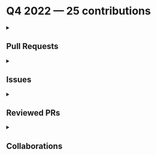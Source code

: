 # Q4 2022 — 25 contributions

<details>
  <summary><h2>Pull Requests</h2></summary>
<table style='width:100%; table-layout:fixed;'>
  <thead>
    <tr>
      <th style='width:5%;'>No.</th>
      <th style='width:20%;'>Project Name</th>
      <th style='width:20%;'>Title</th>
      <th style='width:35%;'>Description</th>
      <th style='width:20%;'>Date</th>
    </tr>
  </thead>
  <tbody>
    <tr>
      <td>1.</td>
      <td>Virtual-Coffee/podcast-transcripts</td>
      <td><a href='https://github.com/Virtual-Coffee/podcast-transcripts/pull/87'>Improve episode transcription Season 6 Episode 8</a></td>
      <td>## Link Issue
Closes #86  

## Description

- Improve transcript Season 6 Episode 8 with Shelley McHardy.
- Run `yarn check-srt` and fix incorrect timestamps.</td>
      <td>2022-12-28</td>
    </tr>
    <tr>
      <td>2.</td>
      <td>Virtual-Coffee/virtualcoffee.io</td>
      <td><a href='https://github.com/Virtual-Coffee/virtualcoffee.io/pull/776'>Add December 2022 newsletter to the website</a></td>
      <td>## Linked Issue

Closes #775 

<!--

If you have a pull request related to a current issue please link to that issue number.

That issue can be linked to the pull request by using the side panel in the Github UI or using the `#` symbol followed by the number of the associated issue.

To link a pull request to an issue to show that a fix is in progress and to automatically close the issue when someone merges the pull request, type the keyword "Closes" followed by a reference to the issue. For example, Closes #404 or Closes Virtual-Coffee/virtualcoffee.io/issues/404.

-->

## Description

- Add November 2022 newsletter.
- Update ` newsletters.ts`. 

<!--

A pull request description describes what constitutes the Pull Request and what changes you have made to the code.

It explains what you've done, including any code changes, configuration changes, migrations included, new APIs introduced, changes made to old APIs, any new workers/crons introduced in the system, copy changes, and so on. You get the gist.

A good description informs everyone that is reaading it of the purpose of the pull request. This helps not just the current maintainers but anyone reading it now or in the future to understand your intent.

If the request is not complete but you want feedback use  Draft Pull Request option of the Pull request dropdown menu.

@mention individuals that you want to review the PR, and mention why. (“ @username I want to know what you think of this code.”)

-->

## Methodology

<!--

This section explains why the above changes explained were done.

Sometimes a developer feels that it's okay to write "Business/Product requirement" in the description. That's fine, but doing so defeats the purpose of this section.

If there is a better explanation as to why the changes were suggested, it's always good to attach a document reference link for that information.

A good "Why" section should explain the reasoning behind any changes.

-->

## Code of Conduct

> By submitting this pull request, you agree to follow our [Code of Conduct](https://virtualcoffee.io/code-of-conduct/)
</td>
      <td>2022-12-15</td>
    </tr>
    <tr>
      <td>3.</td>
      <td>Virtual-Coffee/virtualcoffee.io</td>
      <td><a href='https://github.com/Virtual-Coffee/virtualcoffee.io/pull/763'>Update events page with recorded events section</a></td>
      <td>## Linked Issue

Closes #752 

<!--

If you have a pull request related to a current issue please link to that issue number.

That issue can be linked to the pull request by using the side panel in the Github UI or using the `#` symbol followed by the number of the associated issue.

To link a pull request to an issue to show that a fix is in progress and to automatically close the issue when someone merges the pull request, type the keyword "Closes" followed by a reference to the issue. For example, Closes #404 or Closes Virtual-Coffee/virtualcoffee.io/issues/404.

-->

## Description

- Add "Recorded Events" section to the Events page.

<!--

A pull request description describes what constitutes the Pull Request and what changes you have made to the code.

It explains what you've done, including any code changes, configuration changes, migrations included, new APIs introduced, changes made to old APIs, any new workers/crons introduced in the system, copy changes, and so on. You get the gist.

A good description informs everyone that is reaading it of the purpose of the pull request. This helps not just the current maintainers but anyone reading it now or in the future to understand your intent.

If the request is not complete but you want feedback use  Draft Pull Request option of the Pull request dropdown menu.

@mention individuals that you want to review the PR, and mention why. (“ @username I want to know what you think of this code.”)

-->

## Methodology

<!--

This section explains why the above changes explained were done.

Sometimes a developer feels that it's okay to write "Business/Product requirement" in the description. That's fine, but doing so defeats the purpose of this section.

If there is a better explanation as to why the changes were suggested, it's always good to attach a document reference link for that information.

A good "Why" section should explain the reasoning behind any changes.

-->

## Code of Conduct

> By submitting this pull request, you agree to follow our [Code of Conduct](https://virtualcoffee.io/code-of-conduct/)
</td>
      <td>2022-12-07</td>
    </tr>
    <tr>
      <td>4.</td>
      <td>Virtual-Coffee/podcast-transcripts</td>
      <td><a href='https://github.com/Virtual-Coffee/podcast-transcripts/pull/85'>Improve episode transcription Season 3 Episode 3</a></td>
      <td>## Link Issue
Closes #57 

## Description

- Improve transcript Season 3 Episode 3 with Ayu Adiati.
- Run `yarn check-srt` and fix incorrect timestamps.</td>
      <td>2022-11-25</td>
    </tr>
    <tr>
      <td>5.</td>
      <td>Virtual-Coffee/podcast-transcripts</td>
      <td><a href='https://github.com/Virtual-Coffee/podcast-transcripts/pull/84'>Improve episode transcription Season 6 Episode 7</a></td>
      <td>## Link Issue
Closes #39 

## Description

- Improve transcript Season 6 Episode 7 with Ryan Kahn.
- Run `yarn check-srt` and fix incorrect timestamps.</td>
      <td>2022-11-11</td>
    </tr>
    <tr>
      <td>6.</td>
      <td>Virtual-Coffee/virtualcoffee.io</td>
      <td><a href='https://github.com/Virtual-Coffee/virtualcoffee.io/pull/745'>Add November 2022 newsletter to the website</a></td>
      <td>## Linked Issue

Closes #742 

<!--

If you have a pull request related to a current issue please link to that issue number.

That issue can be linked to the pull request by using the side panel in the Github UI or using the `#` symbol followed by the number of the associated issue.

To link a pull request to an issue to show that a fix is in progress and to automatically close the issue when someone merges the pull request, type the keyword "Closes" followed by a reference to the issue. For example, Closes #404 or Closes Virtual-Coffee/virtualcoffee.io/issues/404.

-->

## Description

- Add November 2022 newsletter.
- Update `newsletters.ts`

<!--

A pull request description describes what constitutes the Pull Request and what changes you have made to the code.

It explains what you've done, including any code changes, configuration changes, migrations included, new APIs introduced, changes made to old APIs, any new workers/crons introduced in the system, copy changes, and so on. You get the gist.

A good description informs everyone that is reaading it of the purpose of the pull request. This helps not just the current maintainers but anyone reading it now or in the future to understand your intent.

If the request is not complete but you want feedback use  Draft Pull Request option of the Pull request dropdown menu.

@mention individuals that you want to review the PR, and mention why. (“ @username I want to know what you think of this code.”)

-->

## Methodology

<!--

This section explains why the above changes explained were done.

Sometimes a developer feels that it's okay to write "Business/Product requirement" in the description. That's fine, but doing so defeats the purpose of this section.

If there is a better explanation as to why the changes were suggested, it's always good to attach a document reference link for that information.

A good "Why" section should explain the reasoning behind any changes.

-->

## Code of Conduct

> By submitting this pull request, you agree to follow our [Code of Conduct](https://virtualcoffee.io/code-of-conduct/)
</td>
      <td>2022-11-06</td>
    </tr>
    <tr>
      <td>7.</td>
      <td>Virtual-Coffee/virtualcoffee.io</td>
      <td><a href='https://github.com/Virtual-Coffee/virtualcoffee.io/pull/728'>Convert `newsletters.js` to TypeScript</a></td>
      <td>## Linked Issue

Closes #688 

<!--

If you have a pull request related to a current issue please link to that issue number.

That issue can be linked to the pull request by using the side panel in the Github UI or using the `#` symbol followed by the number of the associated issue.

To link a pull request to an issue to show that a fix is in progress and to automatically close the issue when someone merges the pull request, type the keyword "Closes" followed by a reference to the issue. For example, Closes #404 or Closes Virtual-Coffee/virtualcoffee.io/issues/404.

-->

## Description

- Change file name from `newsletters.js` to `newsletters.ts`
- Implement TypeScript in `newsletters.ts`
- Add comments in `newsletters.ts`

<!--

A pull request description describes what constitutes the Pull Request and what changes you have made to the code.

It explains what you've done, including any code changes, configuration changes, migrations included, new APIs introduced, changes made to old APIs, any new workers/crons introduced in the system, copy changes, and so on. You get the gist.

A good description informs everyone that is reaading it of the purpose of the pull request. This helps not just the current maintainers but anyone reading it now or in the future to understand your intent.

If the request is not complete but you want feedback use  Draft Pull Request option of the Pull request dropdown menu.

@mention individuals that you want to review the PR, and mention why. (“ @username I want to know what you think of this code.”)

-->

## Methodology

<!--

This section explains why the above changes explained were done.

Sometimes a developer feels that it's okay to write "Business/Product requirement" in the description. That's fine, but doing so defeats the purpose of this section.

If there is a better explanation as to why the changes were suggested, it's always good to attach a document reference link for that information.

A good "Why" section should explain the reasoning behind any changes.

-->

## Code of Conduct

> By submitting this pull request, you agree to follow our [Code of Conduct](https://virtualcoffee.io/code-of-conduct/)
</td>
      <td>2022-10-21</td>
    </tr>
    <tr>
      <td>8.</td>
      <td>Virtual-Coffee/virtualcoffee.io</td>
      <td><a href='https://github.com/Virtual-Coffee/virtualcoffee.io/pull/708'>Fix links on Table of Content in CONTRIBUTING.md</a></td>
      <td>## Linked Issue

Closes #707

<!--

If you have a pull request related to a current issue please link to that issue number.

That issue can be linked to the pull request by using the side panel in the Github UI or using the `#` symbol followed by the number of the associated issue.

To link a pull request to an issue to show that a fix is in progress and to automatically close the issue when someone merges the pull request, type the keyword "Closes" followed by a reference to the issue. For example, Closes #404 or Closes Virtual-Coffee/virtualcoffee.io/issues/404.

-->

## Description

Update `CONTRIBUTING.md`:
- Fix links on the Table of Content.
- Fix typos.
- Minor tweaks.
- Fix headings to follow semantic HTML.

<!--

A pull request description describes what constitutes the Pull Request and what changes you have made to the code.

It explains what you've done, including any code changes, configuration changes, migrations included, new APIs introduced, changes made to old APIs, any new workers/crons introduced in the system, copy changes, and so on. You get the gist.

A good description informs everyone that is reaading it of the purpose of the pull request. This helps not just the current maintainers but anyone reading it now or in the future to understand your intent.

If the request is not complete but you want feedback use  Draft Pull Request option of the Pull request dropdown menu.

@mention individuals that you want to review the PR, and mention why. (“ @username I want to know what you think of this code.”)

-->

## Methodology

<!--

This section explains why the above changes explained were done.

Sometimes a developer feels that it's okay to write "Business/Product requirement" in the description. That's fine, but doing so defeats the purpose of this section.

If there is a better explanation as to why the changes were suggested, it's always good to attach a document reference link for that information.

A good "Why" section should explain the reasoning behind any changes.

-->

## Code of Conduct

> By submitting this pull request, you agree to follow our [Code of Conduct](https://virtualcoffee.io/code-of-conduct/)
</td>
      <td>2022-10-14</td>
    </tr>
    <tr>
      <td>9.</td>
      <td>mgreiler/se-unlocked</td>
      <td><a href='https://github.com/mgreiler/se-unlocked/pull/156'>Improve transcript 65 Harshit Chitalia</a></td>
      <td>## Issue Link

Closes #146

## Description

- Improve transcript Episode 65 with Harshit Chitalia.
- Keeping max. 81 chars per line.</td>
      <td>2022-10-14</td>
    </tr>
    <tr>
      <td>10.</td>
      <td>Virtual-Coffee/virtualcoffee.io</td>
      <td><a href='https://github.com/Virtual-Coffee/virtualcoffee.io/pull/702'>Update CONTRIBUTING and README files</a></td>
      <td>## Linked Issue

Closes #699 

<!--

If you have a pull request related to a current issue please link to that issue number.

That issue can be linked to the pull request by using the side panel in the Github UI or using the `#` symbol followed by the number of the associated issue.

To link a pull request to an issue to show that a fix is in progress and to automatically close the issue when someone merges the pull request, type the keyword "Closes" followed by a reference to the issue. For example, Closes #404 or Closes Virtual-Coffee/virtualcoffee.io/issues/404.

-->

## Description

- Update `CONTRIBUTING.md`:
  - Change the "Local development" title to "Setting Up Local Environment To Work On Issues" in .
  - Add bullet point with how to create new branch.
- Update `README.md`:
  - Add bullet points to "Working On The Site" section with the links to `CONTRIBUTING.md` and our open source resources on the website.
  - Minor tweaks and fix punctuations.

<!--

A pull request description describes what constitutes the Pull Request and what changes you have made to the code.

It explains what you've done, including any code changes, configuration changes, migrations included, new APIs introduced, changes made to old APIs, any new workers/crons introduced in the system, copy changes, and so on. You get the gist.

A good description informs everyone that is reaading it of the purpose of the pull request. This helps not just the current maintainers but anyone reading it now or in the future to understand your intent.

If the request is not complete but you want feedback use  Draft Pull Request option of the Pull request dropdown menu.

@mention individuals that you want to review the PR, and mention why. (“ @username I want to know what you think of this code.”)

-->

## Methodology

<!--

This section explains why the above changes explained were done.

Sometimes a developer feels that it's okay to write "Business/Product requirement" in the description. That's fine, but doing so defeats the purpose of this section.

If there is a better explanation as to why the changes were suggested, it's always good to attach a document reference link for that information.

A good "Why" section should explain the reasoning behind any changes.

-->

## Code of Conduct

> By submitting this pull request, you agree to follow our [Code of Conduct](https://virtualcoffee.io/code-of-conduct/)
</td>
      <td>2022-10-13</td>
    </tr>
    <tr>
      <td>11.</td>
      <td>Virtual-Coffee/podcast-transcripts</td>
      <td><a href='https://github.com/Virtual-Coffee/podcast-transcripts/pull/83'>Improve transcript Season 4 Episode 2</a></td>
      <td>## Description

- Improve transcript Season 4 Episode 2 with Todd Libby.
- Run `yarn check-srt` and fix incorrect timestamps.</td>
      <td>2022-10-12</td>
    </tr>
    <tr>
      <td>12.</td>
      <td>Virtual-Coffee/podcast-transcripts</td>
      <td><a href='https://github.com/Virtual-Coffee/podcast-transcripts/pull/81'>Update Podcast Docs</a></td>
      <td>## Links
Closes #80 

## Description

- Replace `yarn srt-check` with `yarn check-srt` in the `improve-episode-transcription.md` file.
- Add explanation to fix incorrect timestamps format manually in the README file. </td>
      <td>2022-10-10</td>
    </tr>
    <tr>
      <td>13.</td>
      <td>Virtual-Coffee/podcast-transcripts</td>
      <td><a href='https://github.com/Virtual-Coffee/podcast-transcripts/pull/79'>Improve episode transcription Season 5 Special Kirk Day (5_999.srt)</a></td>
      <td>## Links
Closes #45 

## Description
- Improve transcript Season 5 Special Kirk Day episode.
- Fix timestamps manually.
- Run `yarn check-srt` and fix incorrect timestamp formatting.</td>
      <td>2022-10-10</td>
    </tr>
    <tr>
      <td>14.</td>
      <td>Virtual-Coffee/virtualcoffee.io</td>
      <td><a href='https://github.com/Virtual-Coffee/virtualcoffee.io/pull/668'>Add Code of Conduct link to the footer</a></td>
      <td>## Linked Issue

Closes #653

<!--

If you have a pull request related to a current issue please link to that issue number.

That issue can be linked to the pull request by using the side panel in the Github UI or using the `#` symbol followed by the number of the associated issue.

To link a pull request to an issue to show that a fix is in progress and to automatically close the issue when someone merges the pull request, type the keyword "Closes" followed by a reference to the issue. For example, Closes #404 or Closes Virtual-Coffee/virtualcoffee.io/issues/404.

-->

## Description

- Add Code of Conduct link to the footer.
- Add and use `<Link to>` to replace `<a href>` for internal links.

<!--

A pull request description describes what constitutes the Pull Request and what changes you have made to the code.

It explains what you've done, including any code changes, configuration changes, migrations included, new APIs introduced, changes made to old APIs, any new workers/crons introduced in the system, copy changes, and so on. You get the gist.

A good description informs everyone that is reaading it of the purpose of the pull request. This helps not just the current maintainers but anyone reading it now or in the future to understand your intent.

If the request is not complete but you want feedback use  Draft Pull Request option of the Pull request dropdown menu.

@mention individuals that you want to review the PR, and mention why. (“ @username I want to know what you think of this code.”)

-->

## Methodology

<!--

This section explains why the above changes explained were done.

Sometimes a developer feels that it's okay to write "Business/Product requirement" in the description. That's fine, but doing so defeats the purpose of this section.

If there is a better explanation as to why the changes were suggested, it's always good to attach a document reference link for that information.

A good "Why" section should explain the reasoning behind any changes.

-->

## Code of Conduct

> By submitting this pull request, you agree to follow our [Code of Conduct](https://virtualcoffee.io/code-of-conduct/)
</td>
      <td>2022-10-05</td>
    </tr>
    <tr>
      <td>15.</td>
      <td>Virtual-Coffee/virtualcoffee.io</td>
      <td><a href='https://github.com/Virtual-Coffee/virtualcoffee.io/pull/658'>Add Hacktoberfest 2022 badge to profile</a></td>
      <td>* Add flare
* Edit Hashnode's username

## Linked Issue

#643 

<!--

If you have a pull request related to a current issue please link to that issue number.

That issue can be linked to the pull request by using the side panel in the Github UI or using the `#` symbol followed by the number of the associated issue.

To link a pull request to an issue to show that a fix is in progress and to automatically close the issue when someone merges the pull request, type the keyword "Closes" followed by a reference to the issue. For example, Closes #404 or Closes Virtual-Coffee/virtualcoffee.io/issues/404.

-->

## Description

- Add Hacktoberfest 2022 badge to Ayu's member profile.
- Add flare
- Edit Hashnode's username.

<!--

A pull request description describes what constitutes the Pull Request and what changes you have made to the code.

It explains what you've done, including any code changes, configuration changes, migrations included, new APIs introduced, changes made to old APIs, any new workers/crons introduced in the system, copy changes, and so on. You get the gist.

A good description informs everyone that is reaading it of the purpose of the pull request. This helps not just the current maintainers but anyone reading it now or in the future to understand your intent.

If the request is not complete but you want feedback use  Draft Pull Request option of the Pull request dropdown menu.

@mention individuals that you want to review the PR, and mention why. (“ @username I want to know what you think of this code.”)

-->

## Methodology

<!--

This section explains why the above changes explained were done.

Sometimes a developer feels that it's okay to write "Business/Product requirement" in the description. That's fine, but doing so defeats the purpose of this section.

If there is a better explanation as to why the changes were suggested, it's always good to attach a document reference link for that information.

A good "Why" section should explain the reasoning behind any changes.

-->

## Code of Conduct

> By submitting this pull request, you agree to follow our [Code of Conduct](https://virtualcoffee.io/code-of-conduct/)
</td>
      <td>2022-10-04</td>
    </tr>
    <tr>
      <td>16.</td>
      <td>Virtual-Coffee/virtualcoffee.io</td>
      <td><a href='https://github.com/Virtual-Coffee/virtualcoffee.io/pull/657'>Add October 2022 newsletter to website</a></td>
      <td>## Linked Issue

Closes #644 

<!--

If you have a pull request related to a current issue please link to that issue number.

That issue can be linked to the pull request by using the side panel in the Github UI or using the `#` symbol followed by the number of the associated issue.

To link a pull request to an issue to show that a fix is in progress and to automatically close the issue when someone merges the pull request, type the keyword "Closes" followed by a reference to the issue. For example, Closes #404 or Closes Virtual-Coffee/virtualcoffee.io/issues/404.

-->

## Description

- Add the October 2022 newsletter.
- Update `newsletter.js` to add the issue to the index.

<!--

A pull request description describes what constitutes the Pull Request and what changes you have made to the code.

It explains what you've done, including any code changes, configuration changes, migrations included, new APIs introduced, changes made to old APIs, any new workers/crons introduced in the system, copy changes, and so on. You get the gist.

A good description informs everyone that is reaading it of the purpose of the pull request. This helps not just the current maintainers but anyone reading it now or in the future to understand your intent.

If the request is not complete but you want feedback use  Draft Pull Request option of the Pull request dropdown menu.

@mention individuals that you want to review the PR, and mention why. (“ @username I want to know what you think of this code.”)

-->

## Methodology

<!--

This section explains why the above changes explained were done.

Sometimes a developer feels that it's okay to write "Business/Product requirement" in the description. That's fine, but doing so defeats the purpose of this section.

If there is a better explanation as to why the changes were suggested, it's always good to attach a document reference link for that information.

A good "Why" section should explain the reasoning behind any changes.

-->

## Code of Conduct

> By submitting this pull request, you agree to follow our [Code of Conduct](https://virtualcoffee.io/code-of-conduct/)
</td>
      <td>2022-10-04</td>
    </tr>
  </tbody>
</table>
</details>

<details>
  <summary><h2>Issues</h2></summary>
<table style='width:100%; table-layout:fixed;'>
  <thead>
    <tr>
      <th style='width:5%;'>No.</th>
      <th style='width:20%;'>Project Name</th>
      <th style='width:20%;'>Title</th>
      <th style='width:35%;'>Description</th>
      <th style='width:20%;'>Date</th>
    </tr>
  </thead>
  <tbody>
    <tr>
      <td>1.</td>
      <td>Virtual-Coffee/podcast-transcripts</td>
      <td><a href='https://github.com/Virtual-Coffee/podcast-transcripts/issues/86'>Improve episode transcription Season 6 Episode 8</a></td>
      <td>## Issue Context

Our podcast's transcriptions are automatically generated, so there would be typos or missing words. 

We want to improve every episode's transcription so they can be accessible to everyone. Currently, we are doing this manually.

## Steps To Update

- Open the file of the podcast's episode. 
  e.g.: `1_0.srt` means season 1 episode 0
-  Listen to the podcast's episode and improve the transcript based on your hearing.
-  [Fix the format](https://github.com/Virtual-Coffee/podcast-transcripts#fixing-formatting-issues) by running `yarn check-srt`.
- After running `yarn check-srt`, fix timestamps suggestions format manually, if any.

## Accessibility Resources

- [Transcribing Audio to Text - W3C WAI](https://www.w3.org/WAI/media/av/transcribing/)

If you have questions or need help, please let us know.
</td>
      <td>2022-12-28</td>
    </tr>
    <tr>
      <td>2.</td>
      <td>Virtual-Coffee/virtualcoffee.io</td>
      <td><a href='https://github.com/Virtual-Coffee/virtualcoffee.io/issues/775'>Add December 2022 newsletter to the website </a></td>
      <td>## Issue Context

Every month, we try to get the newsletter up on the site within a week of emailing it. Currently, we're moving them over "by hand."

## Steps to update

In the code base, navigate to `app > routes > newsletter > issues` and create a new file `2022-12.jsx`.
You can look at the existing newsletters ( `app > routes > newsletter > issues`) as a template.

Make sure to add it to the index by following the steps in [Newsletters section in our README](https://github.com/Virtual-Coffee/virtualcoffee.io#newsletters) and update the content accordingly based on our email newsletter.

If you have questions, please let us know. We're up for pairing if anyone wants to walk through this!</td>
      <td>2022-12-14</td>
    </tr>
    <tr>
      <td>3.</td>
      <td>Virtual-Coffee/virtualcoffee.io</td>
      <td><a href='https://github.com/Virtual-Coffee/virtualcoffee.io/issues/742'>Add November 2022 newsletter to the website</a></td>
      <td>## Issue Context

Every month, we try to get the newsletter up on the site within a week of emailing it. Currently, we're moving them over "by hand."

## Steps to update

In the code base, navigate to `app > routes > newsletter > issues` and create a new file `2022-11.jsx`.
You can look at the existing newsletters ( `app > routes > newsletter > issues`) as a template.

Make sure to add it to the index by following the steps in [Newsletters section in our README](https://github.com/Virtual-Coffee/virtualcoffee.io#newsletters) and update the content accordingly based on our email newsletter.

If you have questions, please let us know. We're up for pairing if anyone wants to walk through this!</td>
      <td>2022-11-05</td>
    </tr>
    <tr>
      <td>4.</td>
      <td>Virtual-Coffee/virtualcoffee.io</td>
      <td><a href='https://github.com/Virtual-Coffee/virtualcoffee.io/issues/707'>Fix links on the Table of Contents in CONTRIBUTING.md</a></td>
      <td>### Is there an existing issue for this?

- [X] I have searched the existing issues

### Context for documentation change

Some links on the Table of Content (TOC) in `CONTRIBUTING.md` are not correct. 

### Proposed solution

Fix the links in the TOC.

### Resources that can help

_No response_

### Collaborators

_No response_

### Code of Conduct

- [X] I've read the Code of Conduct and understand my responsibilities as a member of the Virtual Coffee community</td>
      <td>2022-10-14</td>
    </tr>
    <tr>
      <td>5.</td>
      <td>Virtual-Coffee/virtualcoffee.io</td>
      <td><a href='https://github.com/Virtual-Coffee/virtualcoffee.io/issues/699'>Add creating a new branch for contribution</a></td>
      <td>### Is there an existing issue for this?

- [X] I have searched the existing issues

### Context for documentation change

Noticed some contributors made changes directly on `main` branch. We want to make sure that we provide information that all contributors should create a new branch to work on changes to avoid pushing changes directly to `main` branch and keep it clean.

### Proposed solution

- Add information and how to create new branch in the `CONTRIBUTING.md`.
- We can use the [Local Development](https://github.com/Virtual-Coffee/virtualcoffee.io/blob/main/CONTRIBUTING.md#local-development) section to add this information.
- Maybe change the title as well to "Working On Issues" or "Local Environment Preparation" or "Setting Up Local Environment".
- Link the `CONTRIBUTING.md` to all VC repos.

**Additional and need some thoughts**:
- Link the `CONTRIBUTING.md` to [Working on the site](https://github.com/Virtual-Coffee/virtualcoffee.io#working-on-the-site) section in the `README.md`.
  It would be something like:
    ```markdown
      ## Working on the site
      - This site is built using Remix.
      - Please refer to our CONTRIBUTING guidelines to make contributions.
     ```

### Resources that can help

_No response_

### Collaborators

@danieltott we have a section of [Working With Issues](https://github.com/Virtual-Coffee/virtualcoffee.io/blob/main/CONTRIBUTING.md#working-with-issues).
Would the new title of "Working On Issues" be confusing?
I'm thinking of "Local Environment Preparation" or "Setting Up Local Environment". Any thoughts?

### Code of Conduct

- [X] I've read the Code of Conduct and understand my responsibilities as a member of the Virtual Coffee community</td>
      <td>2022-10-12</td>
    </tr>
    <tr>
      <td>6.</td>
      <td>Virtual-Coffee/podcast-transcripts</td>
      <td><a href='https://github.com/Virtual-Coffee/podcast-transcripts/issues/80'>Update Docs</a></td>
      <td>## Issue Context

- In the issues template, a couple of bullet points consist of `yarn srt-check`. But the correct command is `yarn check-srt`.
- Besides in the issue, we want to have an explanation in the README to fix the incorrect timestamps format manually after running `yarn check-srt`.

## Steps To Update
- Replace `yarn srt-check` with `yarn check-srt` in the `improve-episode-transcription.md` file.
- Add and explanation to fix the incorrect timestamps format manually in the README file.</td>
      <td>2022-10-10</td>
    </tr>
    <tr>
      <td>7.</td>
      <td>Virtual-Coffee/virtualcoffee.io</td>
      <td><a href='https://github.com/Virtual-Coffee/virtualcoffee.io/issues/644'>Add October 2022 newsletter to the website</a></td>
      <td>## Issue Context

Every month, we try to get the newsletter up on the site within a week of emailing it. Currently, we're moving them over "by hand."

## Steps to update

In the code base, navigate to `app > routes > newsletter > issues` and create a new file `2022-10.jsx`.
You can look at the existing newsletters ( `app > routes > newsletter > issues`) as a template.

Make sure to add it to the index by following the steps in [Newsletters section in our README](https://github.com/Virtual-Coffee/virtualcoffee.io#newsletters) and update the content accordingly based on our email newsletter.

If you have questions, please let us know. We're up for pairing if anyone wants to walk through this!</td>
      <td>2022-10-03</td>
    </tr>
  </tbody>
</table>
</details>

<details>
  <summary><h2>Reviewed PRs</h2></summary>
<table style='width:100%; table-layout:fixed;'>
  <thead>
    <tr>
      <th style='width:5%;'>No.</th>
      <th style='width:20%;'>Project Name</th>
      <th style='width:20%;'>Title</th>
      <th style='width:35%;'>Description</th>
      <th style='width:20%;'>Date</th>
    </tr>
  </thead>
  <tbody>
    <tr>
      <td>1.</td>
      <td>adiati98/business-hours-airtable</td>
      <td><a href='https://github.com/adiati98/business-hours-airtable/pull/13'>Bump qs from 6.5.2 to 6.5.3</a></td>
      <td>Bumps [qs](https://github.com/ljharb/qs) from 6.5.2 to 6.5.3.
<details>
<summary>Changelog</summary>
<p><em>Sourced from <a href="https://github.com/ljharb/qs/blob/main/CHANGELOG.md">qs's changelog</a>.</em></p>
<blockquote>
<h2><strong>6.5.3</strong></h2>
<ul>
<li>[Fix] <code>parse</code>: ignore <code>__proto__</code> keys (<a href="https://github-redirect.dependabot.com/ljharb/qs/issues/428">#428</a>)</li>
<li>[Fix] <code>utils.merge</code>: avoid a crash with a null target and a truthy non-array source</li>
<li>[Fix] correctly parse nested arrays</li>
<li>[Fix] <code>stringify</code>: fix a crash with <code>strictNullHandling</code> and a custom <code>filter</code>/<code>serializeDate</code> (<a href="https://github-redirect.dependabot.com/ljharb/qs/issues/279">#279</a>)</li>
<li>[Fix] <code>utils</code>: <code>merge</code>: fix crash when <code>source</code> is a truthy primitive &amp; no options are provided</li>
<li>[Fix] when <code>parseArrays</code> is false, properly handle keys ending in <code>[]</code></li>
<li>[Fix] fix for an impossible situation: when the formatter is called with a non-string value</li>
<li>[Fix] <code>utils.merge</code>: avoid a crash with a null target and an array source</li>
<li>[Refactor] <code>utils</code>: reduce observable [[Get]]s</li>
<li>[Refactor] use cached <code>Array.isArray</code></li>
<li>[Refactor] <code>stringify</code>: Avoid arr = arr.concat(...), push to the existing instance (<a href="https://github-redirect.dependabot.com/ljharb/qs/issues/269">#269</a>)</li>
<li>[Refactor] <code>parse</code>: only need to reassign the var once</li>
<li>[Robustness] <code>stringify</code>: avoid relying on a global <code>undefined</code> (<a href="https://github-redirect.dependabot.com/ljharb/qs/issues/427">#427</a>)</li>
<li>[readme] remove travis badge; add github actions/codecov badges; update URLs</li>
<li>[Docs] Clean up license text so it’s properly detected as BSD-3-Clause</li>
<li>[Docs] Clarify the need for &quot;arrayLimit&quot; option</li>
<li>[meta] fix README.md (<a href="https://github-redirect.dependabot.com/ljharb/qs/issues/399">#399</a>)</li>
<li>[meta] add FUNDING.yml</li>
<li>[actions] backport actions from main</li>
<li>[Tests] always use <code>String(x)</code> over <code>x.toString()</code></li>
<li>[Tests] remove nonexistent tape option</li>
<li>[Dev Deps] backport from main</li>
</ul>
</blockquote>
</details>
<details>
<summary>Commits</summary>
<ul>
<li><a href="https://github.com/ljharb/qs/commit/298bfa55d6db00ddea78dd0333509aadf9bb3077"><code>298bfa5</code></a> v6.5.3</li>
<li><a href="https://github.com/ljharb/qs/commit/ed0f5dcbef4b168a8ae299d78b1e4a2e9b1baf1f"><code>ed0f5dc</code></a> [Fix] <code>parse</code>: ignore <code>__proto__</code> keys (<a href="https://github-redirect.dependabot.com/ljharb/qs/issues/428">#428</a>)</li>
<li><a href="https://github.com/ljharb/qs/commit/691e739cfa40cd42604dc05a54e6154371a429ab"><code>691e739</code></a> [Robustness] <code>stringify</code>: avoid relying on a global <code>undefined</code> (<a href="https://github-redirect.dependabot.com/ljharb/qs/issues/427">#427</a>)</li>
<li><a href="https://github.com/ljharb/qs/commit/1072d57d38a690e1ad7616dced44390bffedcbb2"><code>1072d57</code></a> [readme] remove travis badge; add github actions/codecov badges; update URLs</li>
<li><a href="https://github.com/ljharb/qs/commit/12ac1c403aaa04d1a34844f514ed9f9abfb76e64"><code>12ac1c4</code></a> [meta] fix README.md (<a href="https://github-redirect.dependabot.com/ljharb/qs/issues/399">#399</a>)</li>
<li><a href="https://github.com/ljharb/qs/commit/0338716b09fdbd4711823eeb0a14e556a2498e7a"><code>0338716</code></a> [actions] backport actions from main</li>
<li><a href="https://github.com/ljharb/qs/commit/5639c20ce0a7c1332200a3181339331483e5a3a1"><code>5639c20</code></a> Clean up license text so it’s properly detected as BSD-3-Clause</li>
<li><a href="https://github.com/ljharb/qs/commit/51b8a0b1b213596dd1702b837f5e7dec2229793d"><code>51b8a0b</code></a> add FUNDING.yml</li>
<li><a href="https://github.com/ljharb/qs/commit/45f675936e742d92fac8d4dae5cfc385c576a977"><code>45f6759</code></a> [Fix] fix for an impossible situation: when the formatter is called with a no...</li>
<li><a href="https://github.com/ljharb/qs/commit/f814a7f8f2af059f8158f7e4b2bf8b46aeb62cd3"><code>f814a7f</code></a> [Dev Deps] backport from main</li>
<li>Additional commits viewable in <a href="https://github.com/ljharb/qs/compare/v6.5.2...v6.5.3">compare view</a></li>
</ul>
</details>
<br />


[![Dependabot compatibility score](https://dependabot-badges.githubapp.com/badges/compatibility_score?dependency-name=qs&package-manager=npm_and_yarn&previous-version=6.5.2&new-version=6.5.3)](https://docs.github.com/en/github/managing-security-vulnerabilities/about-dependabot-security-updates#about-compatibility-scores)

Dependabot will resolve any conflicts with this PR as long as you don't alter it yourself. You can also trigger a rebase manually by commenting `@dependabot rebase`.

[//]: # (dependabot-automerge-start)
[//]: # (dependabot-automerge-end)

---

<details>
<summary>Dependabot commands and options</summary>
<br />

You can trigger Dependabot actions by commenting on this PR:
- `@dependabot rebase` will rebase this PR
- `@dependabot recreate` will recreate this PR, overwriting any edits that have been made to it
- `@dependabot merge` will merge this PR after your CI passes on it
- `@dependabot squash and merge` will squash and merge this PR after your CI passes on it
- `@dependabot cancel merge` will cancel a previously requested merge and block automerging
- `@dependabot reopen` will reopen this PR if it is closed
- `@dependabot close` will close this PR and stop Dependabot recreating it. You can achieve the same result by closing it manually
- `@dependabot ignore this major version` will close this PR and stop Dependabot creating any more for this major version (unless you reopen the PR or upgrade to it yourself)
- `@dependabot ignore this minor version` will close this PR and stop Dependabot creating any more for this minor version (unless you reopen the PR or upgrade to it yourself)
- `@dependabot ignore this dependency` will close this PR and stop Dependabot creating any more for this dependency (unless you reopen the PR or upgrade to it yourself)
- `@dependabot use these labels` will set the current labels as the default for future PRs for this repo and language
- `@dependabot use these reviewers` will set the current reviewers as the default for future PRs for this repo and language
- `@dependabot use these assignees` will set the current assignees as the default for future PRs for this repo and language
- `@dependabot use this milestone` will set the current milestone as the default for future PRs for this repo and language

You can disable automated security fix PRs for this repo from the [Security Alerts page](https://github.com/adiati98/business-hours-airtable/network/alerts).

</details></td>
      <td>2022-12-14</td>
    </tr>
    <tr>
      <td>2.</td>
      <td>Virtual-Coffee/podcast-transcripts</td>
      <td><a href='https://github.com/Virtual-Coffee/podcast-transcripts/pull/78'>update transcript for 4_2</a></td>
      <td>### Description
Improved auto generated transcripts for  Season 4 Episode 2 with Todd Libby.
Ran yarn check-srt to fix incorrect timestamp formatting.
Fixed colon error

closes #47 </td>
      <td>2022-10-12</td>
    </tr>
  </tbody>
</table>
</details>

<details>
  <summary><h2>Collaborations</h2></summary>
No contribution in this quarter.
</details>

